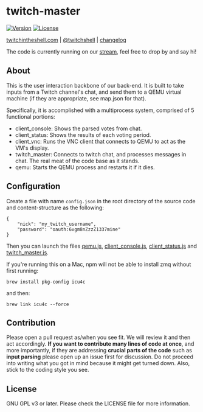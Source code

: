 # twitch-master
[![Version](https://img.shields.io/badge/version-0.0.7-green.svg)](VERSION.md)
[![License](https://img.shields.io/badge/license-GNU%20GPL%20v3%2B-blue.svg)](LICENSE)

[twitchintheshell.com](http://twitchintheshell.com/) | [@twitchshell](https://twitter.com/twitchshell) | [changelog](VERSION.md)

The code is currently running on our [stream](http://www.twitch.tv/twitchinstallsarchlinux), feel free to drop by and say hi!


## About

This is the user interaction backbone of our back-end. It is built to take inputs from a Twitch channel's chat, and send them to a QEMU virtual machine (if they are appropriate, see map.json for that).


Specifically, it is accomplished with a multiprocess system, comprised of 5 functional portions:

* client_console: Shows the parsed votes from chat.
* client_status: Shows the results of each voting period.
* client_vnc: Runs the VNC client that connects to QEMU to act as the VM's display.
* twitch_master: Connects to twitch chat, and processes messages in chat. The real meat of the code base as it stands.
* qemu: Starts the QEMU process and restarts it if it dies.


## Configuration

Create a file with name `config.json` in the root directory of the source code and content-structure as the following:

```
{
    "nick": "my_twitch_username",
    "password": "oauth:6vgm8nZzzZ1337mine"
}
```

Then you can launch the files [qemu.js](qemu.js), [client_console.js](client_console.js), [client_status.js](client_status.js) and [twitch_master.js](twitch_master.js).

If you're running this on a Mac, npm will not be able to install zmq without first running:

`brew install pkg-config icu4c`

and then:

`brew link icu4c --force`


## Contribution

Please open a pull request as/when you see fit. We will review it and then act accordingly.
**If you want to contribute many lines of code at once**, and more importantly, if they are addressing **crucial parts of the code** such as **input parsing** please open up an issue first for discussion. Do not proceed into writing what you got in mind because it might get turned down.
Also, stick to the coding style you see.


## License

GNU GPL v3 or later. Please check the LICENSE file for more information.

